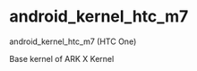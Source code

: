 android_kernel_htc_m7
=====================

android_kernel_htc_m7 (HTC One)

Base kernel of ARK X Kernel
